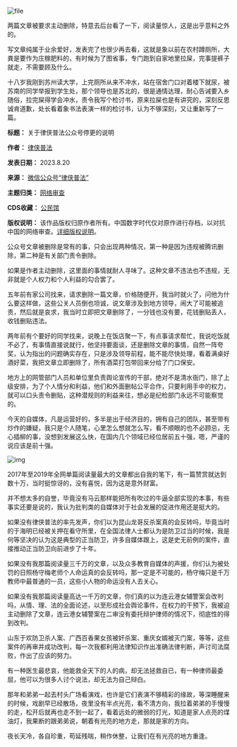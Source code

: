 ![file](https://chinadigitaltimes.net/chinese/files/2023/08/image-1692462956144.png)


两篇文章被要求主动删除，特意去后台看了一下，阅读量惊人，这是出乎意料之外的。 


写文章纯属于业余爱好，发表完了也很少再去看，这就是象以前在农村蹲厕所，大粪是要作为庄稼肥料的，有时候为了图省事，专门跑到自家地里拉屎，完事提裤子就走，不需要顾及什么。


十八岁我刚到苏州读大学，上完厕所从来不冲水，站在宿舍门口对着楼下就尿，被苏南的同学举报到学生处，那个领导也是苏北的，很是通情达理，耐心告诫要入乡随俗，拉完屎得学会冲水，责令我写个检讨书，原来拉屎也是有讲究的，深刻反思诚肯道歉，处长看着象书法表演一样的检讨书，认为不够深刻，又让重新写了一篇。 




**标题：** 关于律侠普法公众号停更的说明  

**作者：** [律侠普法](https://chinadigitaltimes.net/space/律侠普法)  

**发表日期：** 2023.8.20  

**来源：** [微信公众号“律侠普法”](https://web.archive.org/web/https://mp.weixin.qq.com/s/gmicfkQBiuRH6xPgBqCaEw)  

**主题归类：** [网络审查](https://chinadigitaltimes.net/space/网络审查)  

**CDS收藏：** [公民馆](https://chinadigitaltimes.net/space/%E5%85%AC%E6%B0%91%E9%A6%86)  

**版权说明：** 该作品版权归原作者所有。中国数字时代仅对原作进行存档，以对抗中国的网络审查。[详细版权说明](https://chinadigitaltimes.net/chinese/copyright)。


公众号文章被删除是常有的事，只会出现两种情况，第一种是因为违规被腾讯删除，第二种是有关部门责令删除。


如果是作者主动删除，这里面的事情就耐人寻味了。这种文章不违法也不违规，无非就是个人权力和个人利益的勾合罢了。


五年前有家公司找来，请求删除一篇文章，价格随便开，我当时就火了，问他为什么要这样做，这些公关人员倒也坦诚，说文章涉及到地方领导，闹大了可能被追责，然后就是哀求，我当时立即把文章删除了，一分钱也没有要，花钱删贴丢人，收钱删贴违法。 


两年前有个要好的同学找来，说晚上在饭店聚一下，有点事请求帮忙，我说吃饭就不必了，有事情直接说就行，他坚持要面谈，还是删除文章的事情，自然一阵夸奖，认为指出的问题确实存在，只是涉及领导前程，能不能尽快处理，看着满桌好酒好菜，我把文章立即删除了，所有酒菜打包带回来分给了门口保安。


地方上的网管部门人员和单位里负责舆论宣传的干部，绝对不是清水衙门，除了上级安排，为了个人情分和利益，他们和外面删帖公平合作，只要利用手中的权力，就可以口头责令删贴，这种潜规则的利益来往，想必是纪检部门永远不可能察觉的。 


今天的自媒体，凡是运营好的，多半是出于经济目的，拥有自己的团队，甚至带有炒作的嫌疑，我只是个人随笔，心里怎么想就怎么写，看不顺眼的也不必顾忌，无心插柳的事，没想到发展这么快，在国内几个领域已经位居前五十强，嗯，严谨的说应该是前十强。


![img](https://chinadigitaltimes.net/chinese/files/2023/08/post-699479-64e0f09e78bae.)


2017年至2019年全网单篇阅读量最大的文章都出自我的笔下，有一篇赞赏就达到数十万，当时挺惊讶的，没有喜悦，因为这是意外财富。 


并不想太多的自誉，毕竟没有马云那样能把所有吹过的牛逼全部实现的本事，有些事实还要是说的，我认为批判类的自媒体对于社会发展的促进作用还是挺大的。


如果没有律侠普法的率先发声，你们以为昆山龙哥反杀案真的会反转吗，毕竟当时的于海明已经被关押在看守所里，在全国法律人士都认为是防卫过当的时候，我是何等坚决的认为这是典型的正当防卫，许多自媒体跟上，这是史无前例的案件，直接推动正当防卫向前进步了十年。 


如果没有我那篇阅读量三千万的文章，以及众多教育自媒体的声援，你们认为被处罚的日照杨守梅老师个人命运真的会反转吗，那一定是不可能的，杨守梅只是千万教师中最普通的一员，这些小人物的命运没有人去关心。 


如果没有我那篇阅读量高达一千万的文章，你们真的以为连云港女辅警案会改判吗，从情、理、法的全面论述，以至形成社会舆论事件，在权力的干预下，我被迫主动删除了文章，连云港女辅警案在二审没有委托辩护律师的情况下，彻底性的得到改判。 


山东于欢防卫杀人案、广西百香果女孩被奸杀案、重庆女婿被灭门案，等等，这些案件的再审并成功改判，每一次我都利用法律知识作出准确法律判断，声讨司法腐败，作出了应该的努力。 


有一种医生最悲哀，他能救全天下的人的病，却无法拯救自已，有一种律师最委屈，他可以为很多人讨个说法，却无法为自己辩白。 


那年和弟弟一起去村头广场看演戏，也许是它们表演不够精彩的缘故，等深睡醒来的时候，戏剧早已经散场，夜里没有半点光亮，看不清方向，我拉着弟弟的手慢慢的走，松开后就再也走不到一起了，看着远处的微弱的灯光，知道是家人点亮的煤油灯，我果断的跟弟弟说，朝着有光亮的地方走，那就是家的方向。 


夜长天冷，各自珍重，苟延残喘，稍作休整，让我们在有光亮的地方重逢。

